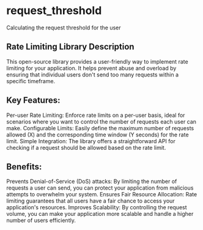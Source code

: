 # request_threshold
Calculating the request threshold for the user


## Rate Limiting Library Description
This open-source library provides a user-friendly way to implement rate limiting for your application. It helps prevent abuse and overload by ensuring that individual users don't send too many requests within a specific timeframe.

## Key Features:

Per-user Rate Limiting: Enforce rate limits on a per-user basis, ideal for scenarios where you want to control the number of requests each user can make.
Configurable Limits: Easily define the maximum number of requests allowed (X) and the corresponding time window (Y seconds) for the rate limit.
Simple Integration: The library offers a straightforward API for checking if a request should be allowed based on the rate limit.

## Benefits:

Prevents Denial-of-Service (DoS) attacks: By limiting the number of requests a user can send, you can protect your application from malicious attempts to overwhelm your system.
Ensures Fair Resource Allocation: Rate limiting guarantees that all users have a fair chance to access your application's resources.
Improves Scalability: By controlling the request volume, you can make your application more scalable and handle a higher number of users efficiently.